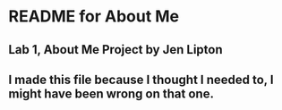 # README for About Me

## Lab 1, About Me Project by Jen Lipton
## I made this file because I thought I needed to, I might have been wrong on that one.